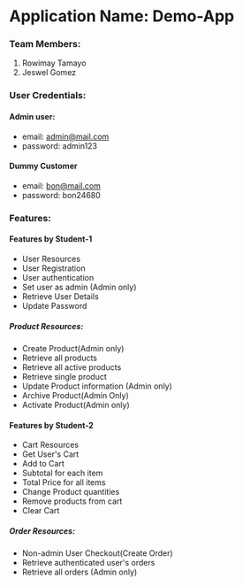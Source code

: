 # Application Name: Demo-App

### Team Members:

1. Rowimay Tamayo
2. Jeswel Gomez

### User Credentials:

#### Admin user:

- email: admin@mail.com
- password: admin123

#### Dummy Customer

- email: bon@mail.com
- password: bon24680

### Features:

#### Features by Student-1

- User Resources
- User Registration
- User authentication
- Set user as admin (Admin only)
- Retrieve User Details
- Update Password

##### Product Resources:


- Create Product(Admin only)
- Retrieve all products
- Retrieve all active products
- Retrieve single product
- Update Product information (Admin only)
- Archive Product(Admin Only)
- Activate Product(Admin only)

#### Features by Student-2

- Cart Resources
- Get User's Cart
- Add to Cart
- Subtotal for each item
- Total Price for all items
- Change Product quantities
- Remove products from cart
- Clear Cart

##### Order Resources:

- Non-admin User Checkout(Create Order)
- Retrieve authenticated user's orders
- Retrieve all orders (Admin only)
